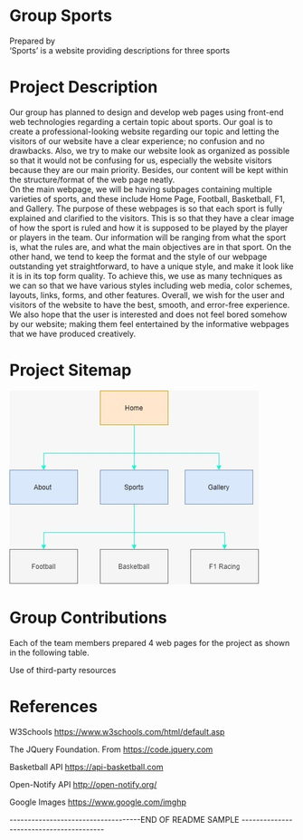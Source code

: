 # Group Sports
Prepared by  
‘Sports’ is a website providing descriptions for three sports 



# Project Description
Our group has planned to design and develop web pages using front-end web technologies regarding a certain topic about sports.  Our goal is to create a professional-looking website regarding our topic and letting the visitors of our website have a clear experience; no confusion and no drawbacks. Also, we try to make our website look as organized as possible so that it would not be confusing for us, especially the website visitors because they are our main priority. Besides, our content will be kept within the structure/format of the web page neatly.  
On the main webpage, we will be having subpages containing multiple varieties of sports, and these include Home Page, Football, Basketball, F1, and Gallery. The purpose of these webpages is so that each sport is fully explained and clarified to the visitors. This is so that they have a clear image of how the sport is ruled and how it is supposed to be played by the player or players in the team. Our information will be ranging from what the sport is, what the rules are, and what the main objectives are in that sport.
On the other hand, we tend to keep the format and the style of our webpage outstanding yet straightforward, to have a unique style, and make it look like it is in its top form quality. To achieve this, we use as many techniques as we can so that we have various styles including web media, color schemes, layouts, links, forms, and other features. 
Overall, we wish for the user and visitors of the website to have the best, smooth, and error-free experience. We also hope that the user is interested and does not feel bored somehow by our website; making them feel entertained by the informative webpages that we have produced creatively. 

# Project Sitemap
![sitemap](images/sitemap.jpg)
# Group Contributions

Each of the team members prepared 4 web pages for the project as shown in the following table.

Use of third-party resources

# References

W3Schools
https://www.w3schools.com/html/default.asp

The JQuery Foundation. From
https://code.jquery.com

Basketball API
https://api-basketball.com

Open-Notify API 
http://open-notify.org/

Google Images
https://www.google.com/imghp



------------------------------------END OF README SAMPLE ----------------------------------------

